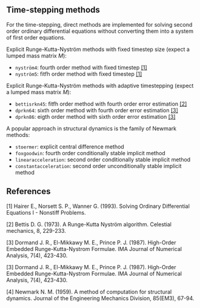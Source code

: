 ## Time-stepping methods

For the time-stepping, direct methods are implemented for solving second order
ordinary differential equations without converting them into a system of first
order equations.



Explicit Runge-Kutta-Nyström methods with fixed timestep size (expect a lumped
mass matrix $`M`$):

- `nyström4`: fourth order method with fixed timestep [[1]](#1)
- `nyström5`: fitfh order method with fixed timestep [[1]](#1)

Explicit Runge-Kutta-Nyström methods with adaptive timestepping (expect a lumped
mass matrix $`M`$):

- `bettisrkn45`: fitfh order method with fourth order error estimation [[2]](#2)
- `dprkn64`: sixth order method with fourth order error estimation [[3]](#3)
- `dprkn86`: eigth order method with sixth order error estimation [[3]](#3)

A popular approach in structural dynamics is the family of Newmark methods:

- `stoermer`: explicit central difference method
- `foxgoodwin`: fourth order conditionally stable implicit method
- `linearacceleration`: second order conditionally stable implicit method
- `constantacceleration`: second order unconditionally stable implicit method

## References

<a id="1">[1]</a> 
Hairer E., Norsett S. P., Wanner G. (1993). 
Solving Ordinary Differential Equations I - Nonstiff Problems.

<a id="2">[2]</a> 
Bettis D. G. (1973). 
A Runge-Kutta Nyström algorithm.
Celestial mechanics, 8, 229-233.

<a id="3">[3]</a> 
Dormand J. R., El-Mikkawy M. E., Prince P. J. (1987). 
High-Order Embedded Runge-Kutta-Nystrom Formulae.
IMA Journal of Numerical Analysis, 7(4), 423-430.

<a id="3">[3]</a> 
Dormand J. R., El-Mikkawy M. E., Prince P. J. (1987). 
High-Order Embedded Runge-Kutta-Nystrom Formulae.
IMA Journal of Numerical Analysis, 7(4), 423-430.

<a id="4">[4]</a> 
Newmark N. M. (1959). 
A method of computation for structural dynamics.
Journal of the Engineering Mechanics Division, 85(EM3), 67-94.
